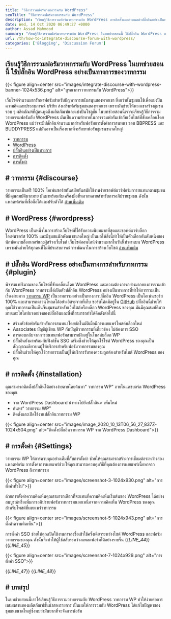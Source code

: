 ```yaml
---
title: "วิธีการรวมฟอรัมวาทกรรมกับ WordPress" 
seoTitle: "วิธีการรวมฟอรัมวาทกรรมกับ WordPress" 
description: "เรียนรู้วิธีการรวมฟอรัมวาทกรรมกับ WordPress การติดตั้งและกำหนดค่าปลั๊กอินอย่างเป็นทางการของวาทกรรมสำหรับ WordPress" 
date: Wed, 14 Oct 2020 06:49:27 +0000
author: Assad Mahmood
summary: "เรียนรู้วิธีการรวมฟอรัมวาทกรรมกับ WordPress ในบทช่วยสอนนี้ ใช้ปลั๊กอิน WordPress อย่างเป็นทางการของวาทกรรม" 
url: /th/how-to-integrate-discourse-forum-with-wordpress/
categories: ['Blogging', 'Discussion Forum']
---
```


## เรียนรู้วิธีการรวมฟอรัมวาทกรรมกับ WordPress ในบทช่วยสอนนี้ ใช้ปลั๊กอิน WordPress อย่างเป็นทางการของวาทกรรม

{{< figure align=center src="images/integrate-discourse-with-wordpress-banner-1024x536.png" alt="บูรณาการวาทกรรมกับ WordPress">}}

เว็บไซต์จำนวนมากรักษาฟอรัมสำหรับปัญหาการสนับสนุนของพวกเขา ยิ่งกว่านั้นชุมชนใช้เพื่อแบ่งปันความคิดและประสบการณ์ บริษัท ส่งเสริมฟอรัมชุมชนของพวกเขา เพราะมันช่วยให้พวกเขาสร้างชุมชนรอบ ๆ ผลิตภัณฑ์ที่ผู้คนพูดถึงผลิตภัณฑ์และแบ่งปันโซลูชั่น ในบทช่วยสอนนี้เราจะเรียนรู้วิธีการรวมวาทกรรมฟอรัมกับ WordPress
มันเป็นความท้าทายในการรวมฟอรัมเข้ากับเว็บไซต์ที่ขับเคลื่อนโดย WordPress แม้ว่าจะมีปลั๊กอินจำนวนมากสำหรับฟอรัมการตั้งค่าการสนทนา ชอบ BBPRESS และ BUDDYPRESS แต่มันอาจเป็นเรื่องยากที่จะรักษาฟอรัมชุมชนขนาดใหญ่
  * [วาทกรรม][1]
  * [WordPress][2]
  * [ปลั๊กอินอย่างเป็นทางการ][3]
  * [การติดตั้ง][4]
  * [การตั้งค่า][5]

## # วาทกรรม   {#discourse}
วาทกรรมเป็นฟรี 100% โอเพ่นซอร์สทันสมัยทันสมัยใช้งานง่ายซอฟต์แวร์ฟอรัมการสนทนาตามชุมชนที่มีคุณสมบัติมากมาย มันมาพร้อมกับเครื่องมือที่หลากหลายสำหรับการอภิปรายชุมชน ดังนั้นแพลตฟอร์มที่เชื่อถือได้และปรับตัวได้ [อ่านเพิ่มเติม][6]

## # WordPress   {#wordpress}
WordPress เป็นหนึ่งในการสร้างเว็บไซต์ที่ได้รับความนิยมมากที่สุดและซอฟต์แวร์บล็อก โอเพ่นซอร์ส 100% และมีชุมชนนักพัฒนาขนาดใหญ่ เป็นผลให้สิ่งนี้ทำให้เป็นตัวเลือกอันดับหนึ่งของนักพัฒนาบล็อกเกอร์และผู้สร้างเว็บไซต์ เว็บไซต์ออนไลน์จำนวนมากในวันนี้ทำงานบน WordPress เพราะมันช่วยให้ทุกคนที่ไม่มีประสบการณ์การพัฒนาในการสร้างเว็บไซต์ [อ่านเพิ่มเติม][7]

## # ปลั๊กอิน WordPress อย่างเป็นทางการสำหรับวาทกรรม   {#plugin}
พิจารณาปริมาณของเว็บไซต์ที่ขับเคลื่อนโดย WordPress และความต้องการอย่างมากของการรวมเข้ากับ WordPress วาทกรรมได้เปิดตัวปลั๊กอิน WordPress อย่างเป็นทางการที่ทำให้การรวมเป็นเรื่องง่ายมาก
[วาทกรรม WP][8] เป็นวาทกรรมอย่างเป็นทางการปลั๊กอิน WordPress เป็นโอเพ่นซอร์ส 100% และสามารถดาวน์โหลดได้อย่างอิสระจากที่เก็บ ซอร์สโค้ดมีอยู่ใน [GitHub][9]
ปลั๊กอินนี้ช่วยให้คุณใช้วาทกรรมเป็นเอ็นจิ้นชุมชนสำหรับเว็บไซต์หรือบล็อก WordPress ของคุณ มันมีคุณสมบัติมากมายและไฮไลท์บางอย่างของปลั๊กอินและสิ่งที่สามารถทำได้คือดังต่อไปนี้
  * สร้างหัวข้อฟอรัมสำหรับการสนทนาโดยอัตโนมัติเมื่อมีการเผยแพร่โพสต์บล็อกใหม่
  * Associates บัญชีผู้เขียน WP กับบัญชีวาทกรรมที่เกี่ยวข้อง ไม่ต้องการ SSO
  * การตอบกลับจากการสนทนาฟอรัมสามารถฝังอยู่ในโพสต์บล็อก WP
  * ปลั๊กอินยังมาพร้อมกับฟังก์ชั่น SSO เสริมซึ่งช่วยให้คุณใช้ไซต์ WordPress ของคุณเป็นสัญญาณเดียวบนผู้ให้บริการสำหรับฟอรัมวาทกรรมของคุณ
  * ปลั๊กอินช่วยให้คุณใช้วาทกรรมเป็นผู้ให้บริการรับรองความถูกต้องสำหรับไซต์ WordPress ของคุณ

## # การติดตั้ง   {#installation}
คุณสามารถติดตั้งปลั๊กอินได้อย่างง่ายดายโดยค้นหา“ วาทกรรม WP” ภายในแดชบอร์ด WordPress ของคุณ
  * จาก WordPress Dashboard นำทางไปยังปลั๊กอิน> เพิ่มใหม่
  * ค้นหา“ วาทกรรม WP”
  * ติดตั้งและเปิดใช้งานปลั๊กอินวาทกรรม WP

{{< figure align=center src="images/image_2020_10_13T06_56_27_837Z-1024x504.png" alt="ติดตั้งปลั๊กอินวาทกรรม WP จาก WordPress Dashboard">}}


## # การตั้งค่า   {#Settings}
วาทกรรม WP ให้การควบคุมอย่างเต็มที่กับการตั้งค่า ช่วยให้คุณสามารถสร้างการเชื่อมต่อระหว่างสองแพลตฟอร์ม การตั้งค่าการเผยแพร่ช่วยให้คุณสามารถควบคุมวิธีที่คุณต้องการเผยแพร่เนื้อหาจาก WordPress ถึงวาทกรรม

{{< figure align=center src="images/screenshot-3-1024x930.png" alt="การตั้งค่าทั่วไป">}}

ด้วยการตั้งค่าความคิดเห็นคุณสามารถเลือกที่จะแทนที่ความคิดเห็นเริ่มต้นของ WordPress ได้อย่างสมบูรณ์หรือเพิ่มการอภิปรายฟอรัมวาทกรรมนอกเหนือจากความคิดเห็น WordPress ของคุณสำหรับโพสต์ที่เผยแพร่วาทกรรม

{{< figure align=center src="images/screenshot-5-1024x943.png" alt="การตั้งค่าความคิดเห็น">}}

การตั้งค่า SSO ช่วยให้คุณเปิดใช้งานการลงชื่อเข้าใช้ครั้งเดียวระหว่างไซต์ WordPress และฟอรัมวาทกรรมของคุณ ดังนั้นจึงทำให้ผู้ใช้สลับระหว่างแพลตฟอร์มได้อย่างราบรื่น
{{_LINE_44_}}
{{_LINE_45_}}

{{< figure align=center src="images/screenshot-7-1024x929.png" alt="การตั้งค่า SSO">}}

{{_LINE_47_}}
{{_LINE_48_}}

## # บทสรุป
ในบทช่วยสอนนี้เราได้เรียนรู้วิธีการรวมวาทกรรมกับ WordPress วาทกรรม WP ทำให้ง่ายต่อการผสมผสานของผลิตภัณฑ์ชั้นนำสองรายการ เป็นผลให้การรวมกับ WordPress ได้แก้ไขปัญหาของชุมชนขนาดใหญ่ซึ่งพบว่ามันยากที่จะจัดการฟอรัม

  
[1]: #discourse
[2]: #wordpress
[3]: #plugin
[4]: #installation
[5]: #settings
[6]: https://products.containerize.com/discussion-forum/discourse
[7]: https://products.containerize.com/blogging/wordpress
[8]: https://wordpress.org/plugins/wp-discourse/
[9]: https://github.com/discourse/wp-discourse
